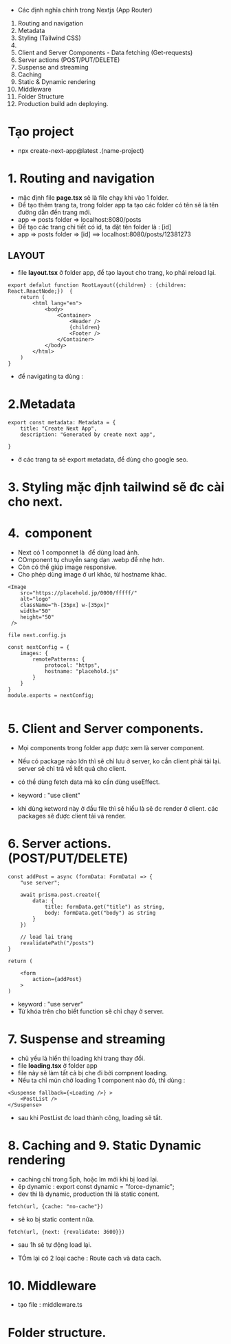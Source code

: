 - Các định nghĩa chính trong Nextjs (App Router)
1. Routing and navigation  <LINK />
2. Metadata
3. Styling (Tailwind CSS)
4. <Image />
5. Client and Server Components - Data fetching (Get-requests)
6. Server actions (POST/PUT/DELETE)
7. Suspense and streaming
8. Caching
9. Static & Dynamic rendering
10. Middleware
11. Folder Structure
12. Production build adn deploying.


# Tạo project 
- npx create-next-app@latest .(name-project)

# 1. Routing and navigation
- mặc định file __page.tsx__ sẽ là file chạy khi vào 1 folder. 
- Để tạo thêm trang ta, trong folder app ta tạo các folder có tên sẽ là tên đường dẫn đến trang mới.
- app => posts folder => localhost:8080/posts
- Để tạo các trang chi tiết có id, ta đặt tên folder là : [id]
- app => posts folder => [id] ==> localhost:8080/posts/12381273

## LAYOUT 
- file __layout.tsx__ ở folder app, để tạo layout cho trang, ko phải reload lại.
```
export defalut function RootLayout({children} : {children: React.ReactNode;})  {
    return (
        <html lang="en">
            <body>
                <Container>
                    <Header />
                    {children}
                    <Footer />
                </Container>
            </body>
        </html>
    )
}

```

- để navigating ta dùng : <LINK href={}></LINK>

# 2.Metadata
```
export const metadata: Metadata = {
    title: "Create Next App",
    description: "Generated by create next app",

}

```

- ở các trang ta sẽ export metadata, để dùng cho google seo.


# 3. Styling mặc định tailwind sẽ đc cài cho next.

# 4. <Image> component
- Next có 1 componnet là <Image> để dùng load ảnh.
- COmponent tụ chuyển sang dạn .webp để nhẹ hơn.
- Còn có thể giúp image responsive.
- Cho phép dùng image ở url khác, từ hostname khác.
```
<Image
    src="https://placehold.jp/0000/fffff/"
    alt="logo"
    className="h-[35px] w-[35px]"
    width="50"
    height="50"
 />

file next.config.js

const nextConfig = {
    images: {
        remotePatterns: {
            protocol: "https",
            hostname: "placehold.js"
        }
    }
}
module.exports = nextConfig;


```

# 5. Client and Server components.
- Mọi components trong folder app được xem là server component.
- Nếu có package nào lớn thì sẽ chỉ lưu ở server, ko cần client phải tải lại. server sẽ chỉ trả về kết quả cho client.
- có thể dùng fetch data mà ko cần dùng useEffect.

- keyword : "use client"
- khi dùng ketword này ở đầu file thì sẽ hiểu là sẽ đc render ở client. các packages sẽ được client tải và render.

# 6. Server actions. (POST/PUT/DELETE)
```
const addPost = async (formData: FormData) => {
    "use server";

    await prisma.post.create({
        data: {
            title: formData.get("title") as string,
            body: formData.get("body") as string
        }
    })

    // load lại trang
    revalidatePath("/posts")
}

return (

    <form
        action={addPost}
    >
)

```

- keyword : "use server"
- Từ khóa trên cho biết function sẽ chỉ chạy ở server.


# 7. Suspense and streaming
- chủ yếu là hiển thị loading khi trang thay đổi.
- file __loading.tsx__ ở folder app
- file này sẽ làm tất cả bị che đi bởi compnent loading.
- Nếu ta chỉ mún chờ loading 1 component nào đó, thì dùng : <Suspense></Suspense>
```
<Suspense fallback={<Loading />} >
    <PostList />
</Suspense>

```

- sau khi PostList đc load thành công, loading sẽ tắt.

# 8. Caching and 9. Static Dynamic rendering
- caching chỉ trong 5ph, hoặc lm mới khi bị load lại.
- êp dynamic : export const dynamic = "force-dynamic";
- dev thì là dynamic, production thì là static conent.
```
fetch(url, {cache: "no-cache"})

```

- sẽ ko bị static content nữa.

```
fetch(url, {next: {revalidate: 3600}})

```
- sau 1h sẽ tự động load lại.

- TÓm lại có 2 loại cache : Route cach và data cach.

# 10. Middleware
- tạo file : middleware.ts

# Folder structure.


